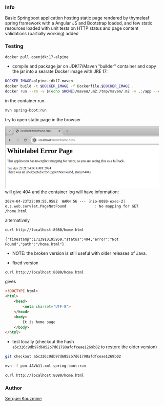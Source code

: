 ### Info

Basic Springboot application hosting static page rendered by thymeleaf spring framework with a Angular JS and Bootstrap loaded, and few static resources loaded
with unit tests on HTTP status and page content validations (partially working) added

### Testing

```sh
docker pull openjdk:17-alpine
```

* compile and package jar on JDK17/Maven "builder" container and copy the jar into a searate Docker image with JRE 17:

```sh
DOCKER_IMAGE=alpine-jdk17-maven
docker build -t $DOCKER_IMAGE -f Dockerfile.$DOCKER_IMAGE .
docker run --rm -v $(echo $HOME)/maven/.m2:/tmp/maven/.m2 -v .:/app --entrypoint sh -p 8080:8080 -it $DOCKER_IMAGE
```

in the container run

```sh
mvn spring-boot:run
```

try to open static page in the browser

![Docker 404](https://github.com/sergueik/springboot_study/blob/master/basic-static-java17/screenshots/capture404.png)
will give 404
and the container log will have information:

```text
2024-04-23T22:09:55.958Z  WARN 56 --- [nio-8080-exec-2] o.s.web.servlet.PageNotFound             : No mapping for GET /home.html
```

alternatively
```sh
curl http://localhost:8080/home.html
```

```text
{"timestamp":1713910195959,"status":404,"error":"Not Found","path":"/home.html"}
```
* NOTE: the broken version is still useful with older releases of Java.

* fixed version
```sh
curl http://localhost:8080/home.html
```
gives 
```HTML
<!DOCTYPE html>
<html>
    <head>
        <meta charset="UTF-8">
    </head>
    <body>
        It is home page
    </body>
</html>
```
* test locally (checkout the hash `a5c326c9db97d6852b7d61798afdfceae1269b02` to restore the older version)
```sh
git checkout a5c326c9db97d6852b7d61798afdfceae1269b02
```
```sh
mvn -f pom.JAVA11.xml spring-boot:run
```
```sh
curl http://localhost:8080/home.html
```
### Author
[Serguei Kouzmine](kouzmine_serguei@yahoo.com)
